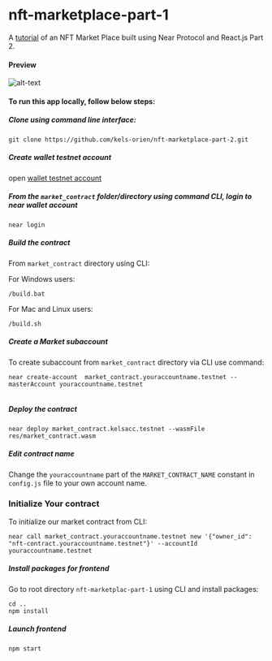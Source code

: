 # nft-marketplace-part-1
A [tutorial](https://dev.to/kels_orien/building-a-nft-market-place-with-near-protocol-and-reactjs-1bpi-temp-slug-8479008?preview=3d2f12f601ff1a901cc45bafa9ca1649cdab8462fd413f383af74216df80c6c5c405cff9d102e5bfa272617298fb75f7a039b2d66a67fa347ec9d28e) of an NFT Market Place built using Near Protocol and React.js Part 2.

#### Preview
![alt-text](https://res.cloudinary.com/dofiasjpi/image/upload/v1653483048/near-tutorial-nfts/nft-marketplace-2.png)


#### To run this app locally, follow below steps:

##### Clone using command line interface:
```
git clone https://github.com/kels-orien/nft-marketplace-part-2.git
```

##### Create wallet testnet account
open [wallet testnet account](wallet.testnet.near.org/)


##### From the `market_contract` folder/directory using command CLI, login to near wallet account


`near login`


##### Build the contract
From `market_contract` directory using CLI:

For Windows users:

```
/build.bat
```

For Mac and Linux users:

```
/build.sh
```

##### Create a  Market subaccount

To create subaccount from `market_contract` directory via CLI use command:

```
near create-account  market_contract.youraccountname.testnet --masterAccount youraccountname.testnet


```

##### Deploy the contract
```
near deploy market_contract.kelsacc.testnet --wasmFile res/market_contract.wasm

```





##### Edit contract name

Change the `youraccountname` part of the `MARKET_CONTRACT_NAME` constant in `config.js` file to your own account name.


### Initialize Your contract

 To initialize our market contract from CLI:

```
near call market_contract.youraccountname.testnet new '{"owner_id": "nft-contract.youraccountname.testnet"}' --accountId youraccountname.testnet

```

##### Install packages for frontend

Go to root directory `nft-marketplac-part-1` using CLI and install packages:

```
cd ..
npm install

```

##### Launch frontend

```
npm start

```



